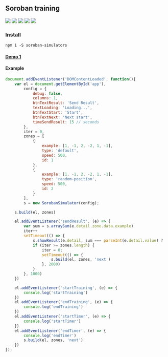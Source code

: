 ## Soroban training

![](https://travis-ci.org/web-west/soroban-simulators.svg?branch=master) ![](https://img.shields.io/github/stars/web-west/soroban-simulators.svg) ![](https://img.shields.io/github/forks/web-west/soroban-simulators.svg) ![](https://img.shields.io/github/tag/web-west/soroban-simulators.svg) ![](https://img.shields.io/github/issues/web-west/soroban-simulators.svg)

### Install

`npm i -S soroban-simulators`

#### [Demo 1](https://web-west.github.io/soroban-simulators/dist/index.html)

#### Example

```javascript
document.addEventListener('DOMContentLoaded', function(){
    var el = document.getElementById('app'),
        config = {
            debug: false,
            columns: 1,
            btnTextResult: 'Send Result',
            textLoading: 'Loading...',
            btnTextStart: 'Start',
            btnTextNext: 'Next start',
            timeSendResult: 15 // seconds
        },
        iter = 0,
        zones = [
            {
                example: [1, -1, 2, -2, 1, -1],
                type: 'default',
                speed: 500,
                id: 1
            },
            {
                example: [1, -1, 2, -2, 1, -1],
                type: 'random-position',
                speed: 500,
                id: 2
            }
        ],                
        s = new SorobanSimulator(config);

    s.build(el, zones)

    el.addEventListener('sendResult', (e) => {
        var sum = s.arraySum(e.detail.zone.data.example)
        iter++
        setTimeout(() => {
            s.showResult(e.detail, sum === parseInt(e.detail.value) ? 'success' : 'error')
            if (iter >= zones.length) {
                iter = 0;
                setTimeout(() => {
                    s.build(el, zones, 'next')
                }, 2000)
            }
        }, 1000)
    })

    el.addEventListener('startTraining', (e) => {
        console.log('startTraining')
    })
    el.addEventListener('endTraining', (e) => {
        console.log('endTraining')
    })
    el.addEventListener('startTimer', (e) => {
        console.log('startTimer')
    })
    el.addEventListener('endTimer', (e) => {
        console.log('endTimer')
        s.build(el, zones, 'next')
    })
});

```